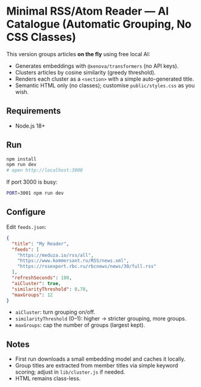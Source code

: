 
# Minimal RSS/Atom Reader — AI Catalogue (Automatic Grouping, No CSS Classes)

This version groups articles **on the fly** using free local AI:
- Generates embeddings with `@xenova/transformers` (no API keys).
- Clusters articles by cosine similarity (greedy threshold).
- Renders each cluster as a `<section>` with a simple auto-generated title.
- Semantic HTML only (no classes); customise `public/styles.css` as you wish.

## Requirements
- Node.js 18+

## Run
```bash
npm install
npm run dev
# open http://localhost:3000
```
If port 3000 is busy:
```bash
PORT=3001 npm run dev
```

## Configure
Edit `feeds.json`:
```json
{
  "title": "My Reader",
  "feeds": [
    "https://meduza.io/rss/all",
    "https://www.kommersant.ru/RSS/news.xml",
    "https://rssexport.rbc.ru/rbcnews/news/30/full.rss"
  ],
  "refreshSeconds": 180,
  "aiCluster": true,
  "similarityThreshold": 0.78,
  "maxGroups": 12
}
```
- `aiCluster`: turn grouping on/off.
- `similarityThreshold` (0–1): higher → stricter grouping, more groups.
- `maxGroups`: cap the number of groups (largest kept).

## Notes
- First run downloads a small embedding model and caches it locally.
- Group titles are extracted from member titles via simple keyword scoring; adjust in `lib/cluster.js` if needed.
- HTML remains class-less.
